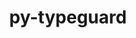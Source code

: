 ---
title: "py-typeguard"
layout: cache
categories: [package, develop-2024-01-07]
meta: {"versions": ["2.13.3"], "compilers": ["gcc@=11.4.0", "gcc@=9.4.0", "oneapi@=2023.2.0"], "oss": ["ubuntu20.04"], "platforms": ["linux"], "targets": ["neoverse_v1", "ppc64le", "x86_64_v3"], "stacks": ["e4s", "e4s-neoverse_v1", "e4s-oneapi", "e4s-power", "root"], "num_specs": 4, "num_specs_by_stack": {"e4s-neoverse_v1": 1, "root": 4, "e4s-power": 1, "e4s": 1, "e4s-oneapi": 1}}
spec_details: [{"hash": "m344jgr2pflmat7q4gdl7znigp3eo6i3", "compiler": "gcc@=11.4.0", "versions": ["2.13.3"], "os": "ubuntu20.04", "platform": "linux", "target": "neoverse_v1", "variants": ["build_system=python_pip"], "stacks": ["e4s-neoverse_v1", "root"], "size": "-", "tarball": "https://binaries.spack.io/releases/develop-2024-01-07/build_cache/linux-ubuntu20.04-neoverse_v1/gcc-11.4.0/py-typeguard-2.13.3/linux-ubuntu20.04-neoverse_v1-gcc-11.4.0-py-typeguard-2.13.3-m344jgr2pflmat7q4gdl7znigp3eo6i3.spack"}, {"hash": "yayz7b5ciglnt77exvy2myv3ctwawvhh", "compiler": "gcc@=9.4.0", "versions": ["2.13.3"], "os": "ubuntu20.04", "platform": "linux", "target": "ppc64le", "variants": ["build_system=python_pip"], "stacks": ["e4s-power", "root"], "size": "-", "tarball": "https://binaries.spack.io/releases/develop-2024-01-07/build_cache/linux-ubuntu20.04-ppc64le/gcc-9.4.0/py-typeguard-2.13.3/linux-ubuntu20.04-ppc64le-gcc-9.4.0-py-typeguard-2.13.3-yayz7b5ciglnt77exvy2myv3ctwawvhh.spack"}, {"hash": "smqclgjhxwpjzjgj7bhbai25fp5u6y5b", "compiler": "gcc@=11.4.0", "versions": ["2.13.3"], "os": "ubuntu20.04", "platform": "linux", "target": "x86_64_v3", "variants": ["build_system=python_pip"], "stacks": ["root", "e4s"], "size": "-", "tarball": "https://binaries.spack.io/releases/develop-2024-01-07/build_cache/linux-ubuntu20.04-x86_64_v3/gcc-11.4.0/py-typeguard-2.13.3/linux-ubuntu20.04-x86_64_v3-gcc-11.4.0-py-typeguard-2.13.3-smqclgjhxwpjzjgj7bhbai25fp5u6y5b.spack"}, {"hash": "liruult3wigdqxzy4hqchqiyhupi56rm", "compiler": "oneapi@=2023.2.0", "versions": ["2.13.3"], "os": "ubuntu20.04", "platform": "linux", "target": "x86_64_v3", "variants": ["build_system=python_pip"], "stacks": ["root", "e4s-oneapi"], "size": "-", "tarball": "https://binaries.spack.io/releases/develop-2024-01-07/build_cache/linux-ubuntu20.04-x86_64_v3/oneapi-2023.2.0/py-typeguard-2.13.3/linux-ubuntu20.04-x86_64_v3-oneapi-2023.2.0-py-typeguard-2.13.3-liruult3wigdqxzy4hqchqiyhupi56rm.spack"}]
---